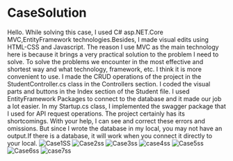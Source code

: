 # CaseSolution
Hello. While solving this case, I used C# asp.NET.Core MVC,EntityFramework technologies.Besides, I made visual edits using HTML-CSS and Javascript.
The reason I use MVC as the main technology here is because it brings a very practical solution to the problem I need to solve.
To solve the problems we encounter in the most effective and shortest way and what technology, framework, etc. I think it is more convenient to use.
I made the CRUD operations of the project in the StudentController.cs class in the Controllers section.
I coded the visual parts and buttons in the Index section of the Student file.
I used EntityFramework Packages to connect to the database and it made our job a lot easier.
In my Startup.cs class, I implemented the swagger package that I used for API request operations.
The project certainly has its shortcomings. With your help, I can see and correct these errors and omissions.
But since I wrote the database in my local, you may not have an output.If there is a database, it will work when you connect it directly to your local.
![Case1SS](https://user-images.githubusercontent.com/65266777/175063166-bff02054-5397-46df-9a8c-3b1e4182ec38.png)
![Case2ss](https://user-images.githubusercontent.com/65266777/175063222-9d79653a-6b74-4979-a480-19d4dedcb927.png)
![Case3ss](https://user-images.githubusercontent.com/65266777/175063233-fe74b010-a87d-487f-bfdb-df02263f9054.png)
![case4ss](https://user-images.githubusercontent.com/65266777/175063246-cc33a4f9-8904-4f1a-9b50-f5bd1b88aa62.png)
![Case5ss](https://user-images.githubusercontent.com/65266777/175063258-e2be6617-f40c-4fa8-a1b9-063368b7f004.png)
![Case6ss](https://user-images.githubusercontent.com/65266777/175063277-d69e98a4-1e1e-466a-bdf3-bb34e93d8532.png)
![case7ss](https://user-images.githubusercontent.com/65266777/175063285-d9abbb02-ded5-483f-abda-f49edf2cc9f2.png)

